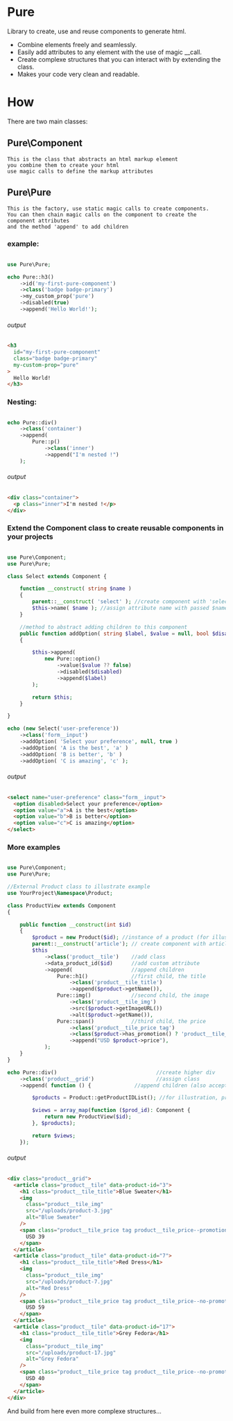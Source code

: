# Pure

Library to create, use and reuse components to generate html.

- Combine elements freely and seamlessly.
- Easily add attributes to any element with the use of magic \_\_call.
- Create complexe structures that you can interact with by extending the class.
- Makes your code very clean and readable.

# How

There are two main classes:

## Pure\Component

    This is the class that abstracts an html markup element
    you combine them to create your html
    use magic calls to define the markup attributes

## Pure\Pure

    This is the factory, use static magic calls to create components.
    You can then chain magic calls on the component to create the component attributes
    and the method 'append' to add children

### example:

```php

use Pure\Pure;

echo Pure::h3()
    ->id('my-first-pure-component')
    ->class('badge badge-primary')
    ->my_custom_prop('pure')
    ->disabled(true)
    ->append('Hello World!');

```

###### output

```html
<h3
  id="my-first-pure-component"
  class="badge badge-primary"
  my-custom-prop="pure"
>
  Hello World!
</h3>
```

### Nesting:

```php

echo Pure::div()
    ->class('container')
    ->append(
        Pure::p()
            ->class('inner')
            ->append("I'm nested !")
    );

```

###### output

```html
<div class="container">
  <p class="inner">I'm nested !</p>
</div>
```

### Extend the Component class to create reusable components in your projects

```php

use Pure\Component;
use Pure\Pure;

class Select extends Component {

    function __construct( string $name )
    {
        parent::__construct( 'select' ); //create component with 'select' markup
        $this->name( $name ); //assign attribute name with passed $name in constructor
    }

    //method to abstract adding children to this component
    public function addOption( string $label, $value = null, bool $disabled = false ): self
    {

        $this->append(
            new Pure::option()
                ->value($value ?? false)
                ->disabled($disabled)
                ->append($label)
        );

        return $this;
    }

}

echo (new Select('user-preference'))
    ->class('form__input')
    ->addOption( 'Select your preference', null, true )
    ->addOption( 'A is the best', 'a' )
    ->addOption( 'B is better', 'b' )
    ->addOption( 'C is amazing', 'c' );

```

###### output

```html
<select name="user-preference" class="form__input">
  <option disabled>Select your preference</option>
  <option value="a">A is the best</option>
  <option value="b">B is better</option>
  <option value="c">C is amazing</option>
</select>
```

### More examples

```php

use Pure\Component;
use Pure\Pure;

//External Product class to illustrate example
use YourProject\Namespace\Product;

class ProductView extends Component
{

    public function __construct(int $id)
    {
        $product = new Product($id); //instance of a product (for illustration only)
        parent::__construct('article'); // create component with article markup
        $this
            ->class('product__tile')    //add class
            ->data_product_id($id)      //add custom attribute
            ->append(                   //append children
                Pure::h1()              //first child, the title
                    ->class('product__tile_title')
                    ->append($product->getName()),
                Pure::img()             //second child, the image
                    ->class('product__tile_img')
                    ->src($product->getImageURL())
                    ->alt($product->getName()),
                Pure::span()            //third child, the price
                    ->class('product__tile_price tag')
                    ->class($product->has_promotion() ? 'product__tile_price--promotion' : 'product__tile_price--no-promotion') //conditionally load class
                    ->append("USD $product->price"),
            );
    }
}

echo Pure::div()                                //create higher div
    ->class('product__grid')                    //assign class
    ->append( function () {              //append children (also accepts callables)

        $products = Product::getProductIDList(); //for illustration, product list [3, 7, 17]

        $views = array_map(function ($prod_id): Component {
            return new ProductView($id);
        }, $products);

        return $views;
    });

```

###### output

```html
<div class="product__grid">
  <article class="product__tile" data-product-id="3">
    <h1 class="product__tile_title">Blue Sweater</h1>
    <img
      class="product__tile_img"
      src="/uploads/product-3.jpg"
      alt="Blue Sweater"
    />
    <span class="product__tile_price tag product__tile_price--promotion">
      USD 39
    </span>
  </article>
  <article class="product__tile" data-product-id="7">
    <h1 class="product__tile_title">Red Dress</h1>
    <img
      class="product__tile_img"
      src="/uploads/product-7.jpg"
      alt="Red Dress"
    />
    <span class="product__tile_price tag product__tile_price--no-promotion">
      USD 59
    </span>
  </article>
  <article class="product__tile" data-product-id="17">
    <h1 class="product__tile_title">Grey Fedora</h1>
    <img
      class="product__tile_img"
      src="/uploads/product-17.jpg"
      alt="Grey Fedora"
    />
    <span class="product__tile_price tag product__tile_price--no-promotion">
      USD 40
    </span>
  </article>
</div>
```

And build from here even more complexe structures...

